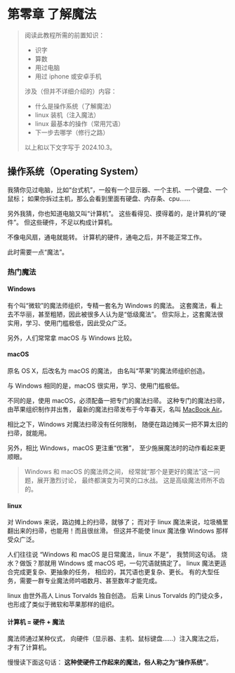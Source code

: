 # 第零章 了解魔法

> 阅读此教程所需的前置知识：
> + 识字
> + 算数
> + 用过电脑
> + 用过 iphone 或安卓手机
>
> 涉及（但并不详细介绍的）内容：
> + 什么是操作系统（了解魔法）
> + linux 装机（注入魔法）
> + linux 最基本的操作（常用咒语）
> + 下一步去哪学（修行之路）
>
> 以上和以下文字写于 2024.10.3。

## 操作系统（Operating System）

我猜你见过电脑，比如“台式机”，一般有一个显示器、一个主机、一个键盘、一个鼠标；
如果你拆过主机，那么会看到里面有硬盘、内存条、cpu……

另外我猜，你也知道电脑又叫“计算机”。
这些看得见、摸得着的，是计算机的“硬件”。
但这些硬件，不足以构成计算机。

不像电风扇，通电就能转。
计算机的硬件，通电之后，并不能正常工作。

此时需要一点“魔法”。

### 热门魔法
#### Windows
有个叫“微软”的魔法师组织，专精一套名为 Windows 的魔法。
这套魔法，看上去不华丽，甚至粗陋，因此被很多人认为是“低级魔法”。
但实际上，这套魔法很实用，学习、使用门槛极低，因此受众广泛。

另外，人们常常拿 macOS 与 Windows 比较。

#### macOS
原名 OS X，后改名为 macOS 的魔法，
由名叫“苹果”的魔法师组织创造。

与 Windows 相同的是，macOS 很实用，学习、使用门槛极低。

不同的是，使用 macOS，必须配备一把专门的魔法扫帚。
这种专门的魔法扫帚，由苹果组织制作并出售，
最新的魔法扫帚发布于今年春天，名叫 [MacBook Air](https://www.apple.com.cn/macbook-air/)。

相比之下，Windows 对魔法扫帚没有任何限制，
随便在路边摊买一把不算太旧的扫帚，就能用。

另外，相比 Windows，macOS 更注重“优雅”，
至少施展魔法时的动作看起来更顺眼。

> Windows 和 macOS 的魔法师之间，
> 经常就“那个是更好的魔法”这一问题，展开激烈讨论，
> 最终都演变为可笑的口水战。
> 这是高级魔法师所不齿的。

#### linux
对 Windows 来说，路边摊上的扫帚，就够了；
而对于 linux 魔法来说，垃圾桶里翻出来的扫帚，也能用！而且很丝滑。
但这并不能使 linux 魔法像 Windows 那样受众广泛。

人们往往说 “Windows 和 macOS 是日常魔法，linux 不是”，
我赞同这句话。
烧水？做饭？那就用 Windows 或 macOS 吧，一句咒语就搞定了。
linux 魔法更适合完成更复杂、更抽象的任务，
相应的，其咒语也更复杂、更长。
有的大型任务，需要一群专业魔法师吟唱数月、甚至数年才能完成。

linux 由世外高人 Linus Torvalds 独自创造。
后来 Linus Torvalds 的门徒众多，
也形成了类似于微软和苹果那样的组织。

#### 计算机 = 硬件 + 魔法
魔法师通过某种仪式，
向硬件（显示器、主机、鼠标键盘……）注入魔法之后，
才有了计算机。

慢慢读下面这句话：
**这种使硬件工作起来的魔法，俗人称之为“操作系统”**。
